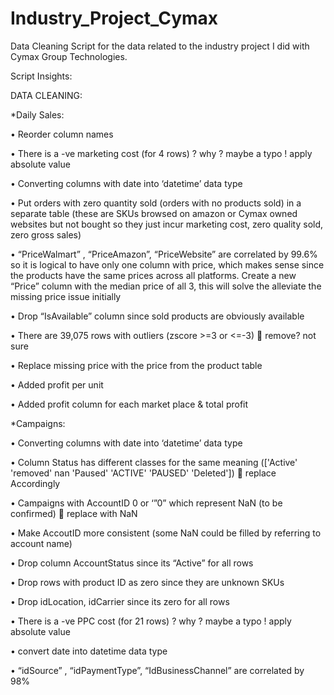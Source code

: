 # Industry_Project_Cymax
Data Cleaning Script for the data related to the industry project I did with Cymax Group Technologies. 

Script Insights:

DATA CLEANING:

*Daily Sales:

•	Reorder column names

•	There is a -ve marketing cost (for 4 rows) ? why ? maybe a typo ! apply absolute value

•	Converting columns with date into ‘datetime’ data type

•	Put orders with zero quantity sold (orders with no products sold) in a separate table (these are SKUs browsed on amazon or Cymax owned websites but not bought so they just incur marketing cost, zero quality sold, zero gross sales)

•	 “PriceWalmart” , “PriceAmazon”, “PriceWebsite” are correlated by 99.6% so it is logical to have only one column with price, which makes sense since the products have the same prices across all platforms. Create a new “Price” column with the median price of all 3, this will solve the alleviate the missing price issue initially

•	Drop “IsAvailable” column since sold products are obviously available 

•	There are 39,075 rows with outliers (zscore >=3 or <=-3)  remove? not sure 

•	Replace missing price with the price from the product table

•	Added profit per unit 

•	Added profit column for each market place & total profit


*Campaigns:

•	Converting columns with date into ‘datetime’ data type

•	Column Status has different classes for the same meaning (['Active' 'removed' nan 'Paused' 'ACTIVE' 'PAUSED' 'Deleted'])  replace Accordingly

•	Campaigns with AccountID 0 or ‘”0” which represent NaN (to be confirmed)  replace with NaN

•	Make AccoutID more consistent (some NaN could be filled by referring to account name)

•	Drop column AccountStatus since its “Active” for all rows

•	Drop rows with product ID as zero since they are unknown SKUs

•	Drop idLocation, idCarrier since its zero for all rows

•	There is a -ve PPC cost (for 21 rows) ? why ? maybe a typo ! apply absolute value

•	convert date into datetime data type

•	“idSource” , “idPaymentType”, “IdBusinessChannel” are correlated by 98%

